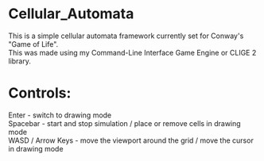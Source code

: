 # Cellular_Automata
This is a simple cellular automata framework currently set for Conway's "Game of Life".  
This was made using my Command-Line Interface Game Engine or CLIGE 2 library.

# Controls:  
Enter - switch to drawing mode  
Spacebar - start and stop simulation / place or remove cells in drawing mode  
WASD / Arrow Keys - move the viewport around the grid / move the cursor in drawing mode
